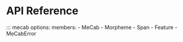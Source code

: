 # API Reference

::: mecab
    options:
      members:
      - MeCab
      - Morpheme
      - Span
      - Feature
      - MeCabError